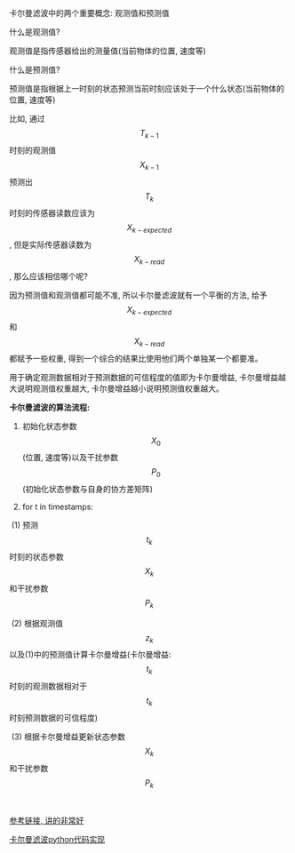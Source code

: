 卡尔曼滤波中的两个重要概念: 观测值和预测值

什么是观测值?

观测值是指传感器给出的测量值(当前物体的位置, 速度等)

什么是预测值?

预测值是指根据上一时刻的状态预测当前时刻应该处于一个什么状态(当前物体的位置, 速度等)

比如, 通过 $$T_{k-1}$$ 时刻的观测值 $$X_{k-1}$$ 预测出 $$T_k$$ 时刻的传感器读数应该为 $$X_{k-expected}$$ , 但是实际传感器读数为 $$X_{k-read}$$ , 那么应该相信哪个呢? 

因为预测值和观测值都可能不准, 所以卡尔曼滤波就有一个平衡的方法, 给予 $$X_{k-expected}$$ 和 $$X_{k-read}$$ 都赋予一些权重, 得到一个综合的结果比使用他们两个单独某一个都要准。

用于确定观测数据相对于预测数据的可信程度的值即为卡尔曼增益, 卡尔曼增益越大说明观测值权重越大, 卡尔曼增益越小说明预测值权重越大。



**卡尔曼滤波的算法流程:**

1.  初始化状态参数 $$X_0$$ (位置, 速度等)以及干扰参数 $$P_0$$ (初始化状态参数与自身的协方差矩阵)

2.  for t in timestamps:

   ​	(1) 预测 $$t_k$$ 时刻的状态参数 $$X_k$$  和干扰参数  $$P_k$$ 

   ​	(2) 根据观测值 $$z_k$$ 以及(1)中的预测值计算卡尔曼增益(卡尔曼增益: $$t_k$$ 时刻的观测数据相对于 $$t_k$$ 时刻预测数据的可信程度)

   ​	(3) 根据卡尔曼增益更新状态参数$$X_k$$和干扰参数$$P_k$$

   ​

[参考链接, 讲的非常好](https://mp.weixin.qq.com/s/dSiaG_PBavcauKgs5Cvuig)

[卡尔曼滤波python代码实现](https://medium.com/@ab.jannatpour/kalman-filter-with-python-code-98641017a2bd)

